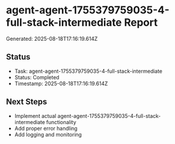 # agent-agent-1755379759035-4-full-stack-intermediate Report

Generated: 2025-08-18T17:16:19.614Z

## Status
- Task: agent-agent-1755379759035-4-full-stack-intermediate
- Status: Completed
- Timestamp: 2025-08-18T17:16:19.614Z

## Next Steps
- Implement actual agent-agent-1755379759035-4-full-stack-intermediate functionality
- Add proper error handling
- Add logging and monitoring

